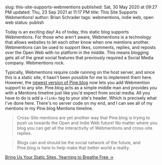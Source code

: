 slug: this-site-supports-webmentions
published: Sat, 30 May 2020 at 09:27 PM
updated: Thu, 23 Sep 2021 at 11:17 PM
title: This Site Supports Webmentions!
author: Brian Schrader
tags: webmentions, indie web, open web
status: publish

Today is an exciting day! As of today, this static blog supports Webmentions. For those who aren't aware, Webmentions is a technology that allows websites to let each other know when one mentions another. Webmentions can be used to support likes, comments, replies, and reposts over the Open Web with no platform in the middle. This means blogging gets all of the great social features that previously required a Social Media company. Webmentions rock.

Typically, Webmentions require code running on the host server, and since this is a static site, it hasn't been possible for me to implement them here. However, the [newest version of Pine.blog][1] now lets you add Webmention support to any site. Pine.blog acts as a simple middle man and provides you with a Mentions timeline just like you'd expect from social media. All you have to do is add a `<link>` tag to your site's header. Which is precisely what I've done here. There's no server code on my end, and I can see all of my mentions in my Pine.blog Mentions timeline.

> Cross-Site mentions are yet another way that Pine.blog is trying to push us towards the Open and Indie Web future! No matter where you blog you can get all the interactivity of Webmentions and cross-site replies.

> Blogs can and should be the social network of the future, and Pine.blog is here to help make that better world a reality.

[Bring Us Your Static Sites, Yearning to Breathe Free &#8594;][1]

[1]: https://blog.pine.blog/2020/05/bring-us-your-static-sites-yearning-to-breathe-free/


